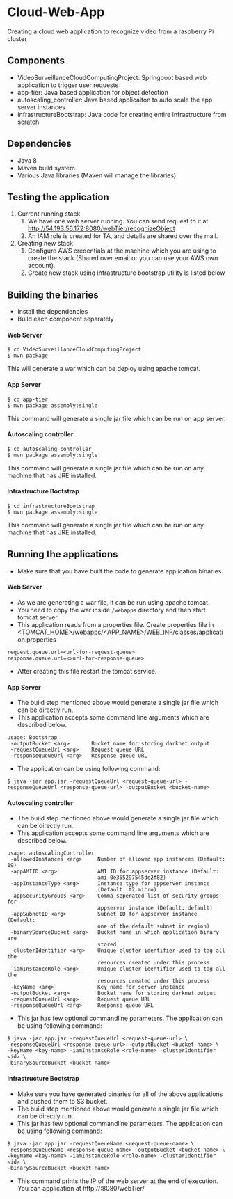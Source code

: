 # Cloud-Web-App
Creating a cloud web application to recognize video from a raspberry Pi cluster

## Components
- VideoSurveillanceCloudComputingProject: Springboot based web application to trigger user requests
- app-tier: Java based application for object detection
- autoscaling_controller: Java based applicaiton to auto scale the app server instances
- infrastructureBootstrap: Java code for creating entire infrastructure from scratch

## Dependencies
- Java 8
- Maven build system
- Various Java libraries (Maven will manage the libraries)

## Testing the application
1. Current running stack
    1. We have one web server running. You can send request to it at http://54.193.56.172:8080/webTier/recognizeObject
    2. An IAM role is created for TA, and details are shared over the mail.
2. Creating new stack
    1. Configure AWS credentials at the machine which you are using to create the stack (Shared over email or you can use your AWS own account).
    2. Create new stack using infrastructure bootstrap utility is listed below

## Building the binaries
- Install the dependencies
- Build each component separately
#### Web Server
```
$ cd VideoSurveillanceCloudComputingProject
$ mvn package
```
This will generate a war which can be deploy using apache tomcat.

#### App Server
```
$ cd app-tier
$ mvn package assembly:single
```
This command will generate a single jar file which can be run on app server.

#### Autoscaling controller
```
$ cd autoscaling_controller
$ mvn package assembly:single
```
This command will generate a single jar file which can be run on any machine that has JRE installed.

#### Infrastructure Bootstrap
```
$ cd infrastructureBootstrap
$ mvn package assembly:single
```
This command will generate a single jar file which can be run on any machine that has JRE installed.

## Running the applications
- Make sure that you have built the code to generate application binaries.

#### Web Server
- As we are generating a war file, it can be run using apache tomcat.
- You need to copy the war inside ```/webapps``` directory and then start tomcat server.
- This application reads from a properties file. Create properties file in <TOMCAT_HOME>/webapps/<APP_NAME>/WEB_INF/classes/application.properties
```
request.queue.url=<url-for-request-queue>
response.queue.url=<>url-for-response-queue>
```
- After creating this file restart the tomcat service.

#### App Server
- The build step mentioned above would generate a single jar file which can be directly run.
- This application accepts some command line arguments which are described below.
```
usage: Bootstrap
 -outputBucket <arg>       Bucket name for storing darknet output
 -requestQueueUrl <arg>    Request queue URL
 -responseQueueUrl <arg>   Response queue URL
```
- The application can be using following command:
```
$ java -jar app.jar -requestQueueUrl <request-queue-url> -responseQueueUrl <response-queue-url> -outputBucket <bucket-name>
```
#### Autoscaling controller
- The build step mentioned above would generate a single jar file which can be directly run.
- This application accepts some command line arguments which are described below.
```
usage: autoscalingController
 -allowedInstances <arg>     Number of allowed app instances (Default: 19)
 -appAMIID <arg>             AMI ID for appserver instance (Default:
                             ami-0e355297545de2f82)
 -appInstanceType <arg>      Instance type for appserver instance
                             (Default: t2.micro)
 -appSecurityGroups <arg>    Comma seperated list of security groups for
                             appserver instance (Default: default)
 -appSubnetID <arg>          Subnet ID for appserver instance (Default:
                             one of the default subnet in region)
 -binarySourceBucket <arg>   Bucket name in which application binary are
                             stored
 -clusterIdentifier <arg>    Unique cluster identifier used to tag all the
                             resources created under this process
 -iamInstanceRole <arg>      Unique cluster identifier used to tag all the
                             resources created under this process
 -keyName <arg>              Key name for server instance
 -outputBucket <arg>         Bucket name for storing darknet output
 -requestQueueUrl <arg>      Request queue URL
 -responseQueueUrl <arg>     Response queue URL
```
- This jar has few optional commandline parameters. The application can be using following command:
```
$ java -jar app.jar -requestQueueUrl <request-queue-url> \
-responseQueueUrl <response-queue-url> -outputBucket <bucket-name> \
-keyName <key-name> -iamInstanceRole <role-name> -clusterIdentifier <id> \
-binarySourceBucket <bucket-name>
```

#### Infrastructure Bootstrap
- Make sure you have generated binaries for all of the above applications and pushed them to S3 bucket.
- The build step mentioned above would generate a single jar file which can be directly run.
- This jar has few optional commandline parameters. The application can be using following command:
```
$ java -jar app.jar -requestQueueName <request-queue-name> \
-responseQueueName <response-queue-name> -outputBucket <bucket-name> \
-keyName <key-name> -iamInstanceRole <role-name> -clusterIdentifier <id> \
-binarySourceBucket <bucket-name>
```
- This command prints the IP of the web server at the end of execution. You can application at http://<ip-of-webserver>:8080/webTier/
